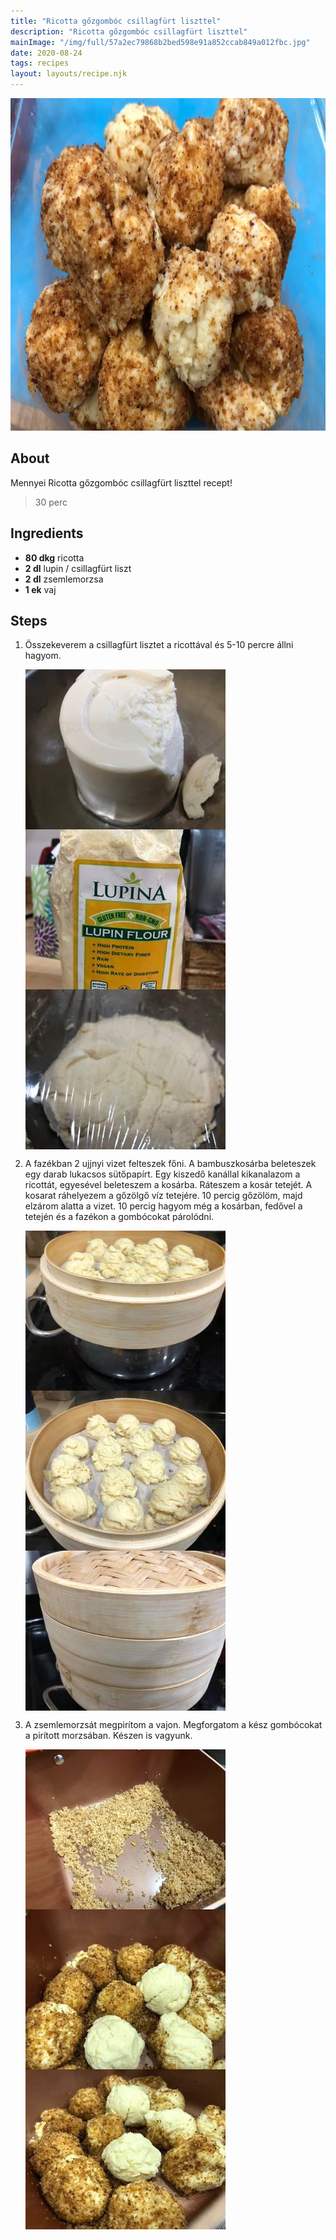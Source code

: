 ```yaml
---
title: "Ricotta gőzgombóc csillagfürt liszttel"
description: "Ricotta gőzgombóc csillagfürt liszttel"
mainImage: "/img/full/57a2ec79868b2bed598e91a852ccab849a012fbc.jpg"
date: 2020-08-24
tags: recipes
layout: layouts/recipe.njk
---
```

                            
<p align="center"><a href="https://cookpad.com/hu/receptek/13436854-ricotta-gozgomboc-csillagfurt-liszttel" rel="Recipe source page"><img width="751" height="532" src="/img/full/57a2ec79868b2bed598e91a852ccab849a012fbc.jpg"/></a></p>

## About
Mennyei Ricotta gőzgombóc csillagfürt liszttel recept! 

> 30 perc 

## Ingredients
* **80 dkg** ricotta
* **2 dl** lupin / csillagfürt liszt
* **2 dl** zsemlemorzsa
* **1 ek** vaj

## Steps

1. Összekeverem a csillagfürt lisztet a ricottával és 5-10 percre állni hagyom.
 
    <p><img width="320" height="256" align="left" src="/img/full/1a4c41bd2e83830574f451a4671f5ef3e126aac3.jpg"/></p><p><img width="320" height="256" align="left" src="/img/full/a6f83b3b5d34a81d01e96ca0eeaf8ca409a7a484.jpg"/></p><p><img width="320" height="256" align="left" src="/img/full/28e4733cab8a41a4c02ae44c91fad867f390d5e3.jpg"/></p><div style="clear: both"/>

2. A fazékban 2 ujjnyi vizet felteszek főni. A bambuszkosárba beleteszek egy darab lukacsos sütőpapírt. Egy kiszedő kanállal kikanalazom a ricottát, egyesével beleteszem a kosárba. Ráteszem a kosár tetejét. A kosarat ráhelyezem a gőzölgő víz tetejére. 10 percig gőzölöm, majd elzárom alatta a vizet. 10 percig hagyom még a kosárban, fedővel a tetején és a fazékon a gombócokat párolódni.
 
    <p><img width="320" height="256" align="left" src="/img/full/6a1618195cafbd04b055e4253ad611911eb1e467.jpg"/></p><p><img width="320" height="256" align="left" src="/img/full/da8592c1a92de3442de80081506eff8388bce8ca.jpg"/></p><p><img width="320" height="256" align="left" src="/img/full/dead410d7884d13d92d0a9118eb7641deb3eb3d0.jpg"/></p><div style="clear: both"/>

3. A zsemlemorzsát megpirítom a vajon. Megforgatom a kész gombócokat a pirított morzsában. Készen is vagyunk.
 
    <p><img width="320" height="256" align="left" src="/img/full/e93b8abd44a34a51d2f88b292d1bdf98d49add41.jpg"/></p><p><img width="320" height="256" align="left" src="/img/full/389f12e277f3e53a80ac232e1358cca5bfd31a51.jpg"/></p><p><img width="320" height="256" align="left" src="/img/full/8b717f82bbec1079b0b8b585303bacc6cd0ca5cc.jpg"/></p><div style="clear: both"/>

